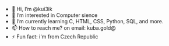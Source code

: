 - 👋 Hi, I’m @kui3ik
- 👀 I’m interested in Computer sience
- 🌱 I’m currently learning C, HTML, CSS, Python, SQL, and more.
- 📫 How to reach me?
      on email: kuba.gold@
- ⚡ Fun fact: i'm from Czech Republic

<!---
kui3ik/kui3ik is a ✨ special ✨ repository because its `README.md` (this file) appears on your GitHub profile.
You can click the Preview link to take a look at your changes.
--->
